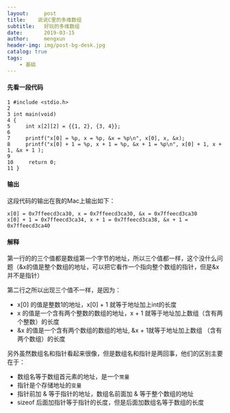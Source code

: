 ```yaml
---
layout:     post
title:    说说C里的多维数组
subtitle:   好玩的多维数组
date:       2019-03-15
author:     mengxun
header-img: img/post-bg-desk.jpg
catalog: true
tags:
    - 基础
---
```


#### 先看一段代码


	1 #include <stdio.h>
	2
	3 int main(void)
	4 {
	5     int x[2][2] = {{1, 2}, {3, 4}};
	6
	7     printf("x[0] = %p, x = %p, &x = %p\n", x[0], x, &x);
	8     printf("x[0] + 1 = %p, x + 1 = %p, &x + 1 = %p\n", x[0] + 1, x + 1, &x + 1 );
	9
	10     return 0;
	11 }



#### 输出

这段代码的输出在我的Mac上输出如下：

```
x[0] = 0x7ffeecd3ca30, x = 0x7ffeecd3ca30, &x = 0x7ffeecd3ca30
x[0] + 1 = 0x7ffeecd3ca34, x + 1 = 0x7ffeecd3ca38, &x + 1 = 0x7ffeecd3ca40
```

#### 解释

第一行的的三个值都是数组第一个字节的地址，所以三个值都一样，这个没什么问题（&x的值是整个数组的地址，可以把它看作一个指向整个数组的指针，但是&x并不是指针）

第二行之所以出现三个值不一样，是因为：

- x[0] 的值是整数1的地址，x[0] + 1 就等于地址加上int的长度
- x 的值是一个含有两个整数的数组的地址，x + 1 就等于地址加上数组（含有两个整数）的长度
- &x 的值是一个含有两个数组的数组的地址, &x + 1就等于地址加上数组 （含有两个数组）的长度

另外虽然数组名和指针看起来很像，但是数组名和指针是两回事，他们的区别主要在于：

- 数组名等于数组首元素的地址，是一个`常量`
- 指针是个存储地址的`变量`
- 指针前加 & 等于指针的地址，数组名前面加 & 等于整个数组的地址
- sizeof 后面加指针等于指针的长度，但是后面加数组名等于数组的长度
